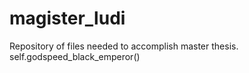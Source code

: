 # magister_ludi
Repository of files needed to accomplish master thesis. self.godspeed_black_emperor()
